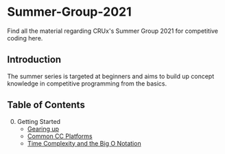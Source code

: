 Summer-Group-2021
=====
Find all the material regarding CRUx's Summer Group 2021 for competitive coding here.
 
Introduction
-----
The summer series is targeted at beginners and aims to build up concept knowledge in competitive programming from the basics.
 
Table of Contents
-----
0. Getting Started
    * [Gearing up](/Part-0/Gearing-Up.md)
    * [Common CC Platforms](/Part-0/CC-Platforms.md)
    * [Time Complexity and the Big O Notation](/Part-0/Time-Complexity-Big-O.md)
